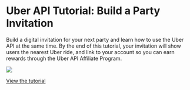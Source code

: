 # Uber API Tutorial: Build a Party Invitation

Build a digital invitation for your next party and learn how to use the Uber API at the same time. By the end of this tutorial, your invitation will show users the nearest Uber ride, and link to your account so you can earn rewards through the Uber API Affiliate Program.

[![](http://i.imgur.com/PBSWIdy.png)](https://github.com/Thinkful/uber-api-guide/tree/master/tutorial)

[View the tutorial](https://github.com/Thinkful/uber-api-guide/tree/master/tutorial)
